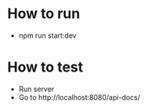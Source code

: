 
# How to run
- npm run start:dev

# How to test

- Run server
- Go to http://localhost:8080/api-docs/
